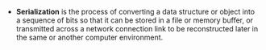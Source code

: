 - **Serialization** is the process of converting a data structure or object into a sequence of bits so that it can be stored in a file or memory buffer, or transmitted across a network connection link to be reconstructed later in the same or another computer environment.
